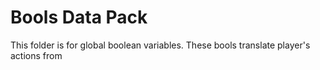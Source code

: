 # Bools Data Pack

This folder is for global boolean variables. These bools translate player's actions from 
